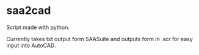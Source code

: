 # saa2cad
Script made with python.

Currently takes txt output form SAASuite and outputs form in .scr for easy input into AutoCAD.
